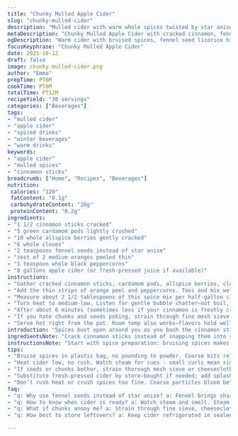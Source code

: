 ```yaml
---
title: "Chunky Mulled Apple Cider"
slug: "chunky-mulled-cider"
description: "Mulled cider with warm whole spices twisted by star anise swapped for fennel seed for a licorice hit. Cinnamon stick softened and cracked to release oils faster. Coarse grind, not powder. Orange peel zesty. Peppercorns add a subtle heat punch. Heat gently; watch steam swirl, spices bloom. Chunky bits optional. Run through sieve if you hate chew. Makes around six gallons. Substitutions included. Adjust times by eye, smell, simmer signs. Perfect for chilly nights with a pinch of unexpected twist."
metaDescription: "Chunky Mulled Apple Cider with cracked cinnamon, fennel seed swap, zesty orange peel, gentle heat cues, six gallons brewed for warming nights."
ogDescription: "Warm cider with bruised spices, fennel seed licorice hit, simmer steam signals, chunky texture optional. Chill nights call for this rich aroma punch."
focusKeyphrase: "Chunky Mulled Apple Cider"
date: 2025-10-12
draft: false
image: chunky-mulled-cider.png
author: "Emma"
prepTime: PT6M
cookTime: PT6M
totalTime: PT12M
recipeYield: "30 servings"
categories: ["Beverages"]
tags:
- "mulled cider"
- "apple cider"
- "spiced drinks"
- "winter beverages"
- "warm drinks"
keywords:
- "apple cider"
- "mulled spices"
- "cinnamon sticks"
breadcrumb: ["Home", "Recipes", "Beverages"]
nutrition: 
 calories: "120"
 fatContent: "0.1g"
 carbohydrateContent: "28g"
 proteinContent: "0.2g"
ingredients:
- "1 1/2 cinnamon sticks cracked"
- "5 green cardamom pods lightly crushed"
- "10 whole allspice berries gently cracked"
- "6 whole cloves"
- "2 teaspoons fennel seeds instead of star anise"
- "zest of 2 medium oranges peeled thin"
- "1 teaspoon whole black peppercorns"
- "8 gallons apple cider (or fresh-pressed juice if available)"
instructions:
- "Gather cracked cinnamon sticks, cardamom pods, allspice berries, cloves, and fennel seeds. Place in a sturdy plastic bag and bruise with a rolling pin—aim for coarse bits, not powder; too fine turns cloudy juice later."
- "Add the thin strips of orange peel and peppercorns. Toss and mix well so oils start to marry with dry spices."
- "Measure about 2 1/2 tablespoons of this spice mix per half-gallon cider—scale up accordingly. Pour cider into a wide pot for faster heating, add spices in."
- "Turn heat to medium-low. Listen for gentle bubble chatter—not boil, but enough simmer to enjoy the faint crackle as spices wake up. Visual cue: small wisps of steam rising, cider slightly shifting in color around the edges."
- "After about 6 minutes (sometimes less if your cinnamon is freshly cracked), test aroma by lifting lid briefly. Should be deeply fragrant, with that faint licorice hint from fennel stronger than before."
- "If you hate chunks and seeds poking, strain through fine mesh sieve or cheesecloth. Otherwise, leave as is; some appreciate texture contrast in a warm drink."
- "Serve hot right from the pot. Room temp also works—flavors hold well. Reheat gently if sitting too long; avoid vigorous boil so no bitterness creeps in."
introduction: "Spices bust open around you as you bash the cinnamon stick against the bag. That immediate snap, releasing oils faster than grinding, a trick learned after those dull, woody batches. Lately swapped star anise for fennel seed; got this unexpectedly sharp licorice punch that cuts sweetness instead of reinforcing it. Orange peel? Not just for scent—zesty, almost sharp, in contrast. Peppercorns give subtle sting, not blaze. Don’t rush heating. When steam curls just right and you catch that moment under the lid when scent hits full throttle, that’s when you know the game’s on. I’ve tried powdered blends, pre-mixes, no. Too dusty, dull. Whole cracked spices hit the mark. Punch it up or down, but cramped spice crush space means you lose flavor extraction."
ingredientsNote: "Crack cinnamon sticks instead of snapping them into small shards or grinding—surface area matters, but keep ‘em chunky enough to strain easily. Cardamom pods pierced slightly to let seeds breathe—pack whole leaves in the bag so you don’t lose seeds in the cider. Fennel seeds swapped for star anise: license to experiment. Orange peel should be thin and pith-free; white rind brings bitter. Peppercorns barely bruised for slow heat release. Apple cider is ideally fresh-pressed but store-bought works—watch for preservatives that dull spice punch; if so, add a splash of fresh juice or a pinch of sugar. Keep spices dry before mixing to prevent clumping. Store unused in airtight jar. Adjust spice ratios based on batch size; remember intense chunks in final drink if unstrained."
instructionsNote: "Start with spice preparation: bruising spices makes them bloom faster in hot liquid but avoid powdery dust to prevent cloudiness. Mixing orange peel and peppercorns late keeps their fragrances bright without evaporating too early. Heat cider gently to coax out flavors; rolling boil kills aroma and adds bitter edges. Your nose knows best—once the kitchen smells like a warm spice market, you’re close. Watch for steam patterns; a steady, brief curl signals simmer, not heavy boil. Sieve if texture is problem; some enjoy bits for tactile contrast but beware choking hazard with cloves if serving kids. Resting cider a bit off heat deepens flavor but tastes different cooled versus hot. Experiment with reheating gently to refresh. Garnish with cinnamon stick or orange slice for visuals, if you care."
tips:
- "Bruise spices in plastic bag, no pounding to powder. Coarse bits release oils fast, powders cloud cider. Cinnamon sticks cracked wide; surface area matters. Cardamom pods pierced, not crushed, keep seeds in. Fennel seed swap adds sharp licorice note, star anise totally replaced. Orange peel thin, pith-free. White rind bitterness ruins balance. Peppercorns bruised lightly. Dry spices before mix avoids clumps. Keep jar airtight if holding leftover blend."
- "Heat cider low, no rush. Watch steam for cues - small curls mean simmer not boil. Boiling strips aromatics, brings bitterness. Scent changes: faint licorice stronger after 6 mins, cinnamon oils waking. Lid lift quick for aroma test; avoid steam loss. Use wide pan for even warm-up, bigger surface means faster oil extraction. Scale spice mix per batch — 2.5 tbsp per half gallon cider, adjust by smell not strict measure."
- "If seeds or chunks bother, strain thorough mesh sieve or cheesecloth. Sieve helps avoid chew but loses texture contrast that some love in warm cider. Clove seeds choking risk for kids, keep in mind. Texture part of experience. Let cider rest off heat to deepen flavor. Cool cider tastes different, less upfront spice punch. Reheat gentle later; avoid vigorous boil. Heat fluctuations change aroma profile, watch carefully."
- "Substitute fresh-pressed cider by store-bought if needed; add splash of fresh juice or pinch sugar if dull. Preserve spiced punch by using freshest cider possible. Cardamom and fennel combo unexpected but works to cut sweetness, adding complexity. Keep spices dry, avoid moisture introduction before cooking or spicing."
- "Don’t rush heat or crush spices too fine. Coarse particles bloom better; too dusty clogs sieve and clouds drink. Spice crush space cramped means quick loss of aroma bursts. Adjust spice ratios by eye and nose. Cinnamon freshness affects timing. Freshly cracked cinnamon releases quicker aroma than old sticks. Peppercorns add slow heat, bruised for gradual release; don’t pulverize."
faq:
- "q: Why use fennel seeds instead of star anise? a: Fennel brings sharp licorice, less sweet than star anise. Cuts sweetness instead of stacking with it. Flavor punch shifts aroma balance. Not one-to-one, more experimental. Licorice hit subtle but present. Try both; preference varies."
- "q: How to know when cider is ready? a: Watch steam and smell. Steam wisps mean simmer, not boil. Lid lift test - quick scent burst tells you oils releasing. Cinnamon fragrance deeper after about 6 mins unless very fresh sticks crack faster. Bubble chatter soft, no rolling boil. Color shifts at edges slightly darker give away too."
- "q: What if chunks annoy me? a: Strain through fine sieve, cheesecloth if you want smooth. Some like texture for mouthfeel. Cloves seeds can be annoying or choking hazard with kids. Fine mesh removes particles but loses complexity in mouth. Decide on texture preference before serving."
- "q: How best to store leftovers? a: Keep cider refrigerated in sealed container. Reheat gently, no fast boil or it turns bitter. Spices lose punch with hours off heat but chill deepens flavors differently. Spice mix stored airtight dry for later batches. Avoid moisture contamination."

---
```

